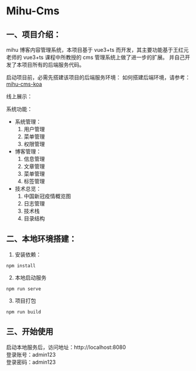 # Mihu-Cms

## 一、项目介绍：

mihu 博客内容管理系统，本项目基于 vue3+ts 而开发，其主要功能基于王红元老师的 vue3+ts 课程中所教授的 cms 管理系统上做了进一步的扩展。 并自己开发了本项目所有的后端服务代码。

启动项目前，必需先搭建该项目的后端服务环境：
如何搭建后端环境，请参考：[mihu-cms-koa](https://github.com/mihu915/mihu-cms-koa.git)

线上展示：

系统功能：

- 系统管理：
  1. 用户管理
  2. 菜单管理
  3. 权限管理
- 博客管理：
  1. 信息管理
  2. 文章管理
  3. 菜单管理
  4. 标签管理
- 技术总览：
  1. 中国新冠疫情概览图
  2. 日志管理
  3. 技术栈
  4. 目录结构

## 二、本地环境搭建：

1. 安装依赖：

```
npm install
```

2. 本地启动服务

```
npm run serve
```

3. 项目打包

```
npm run build
```

## 三、开始使用

启动本地服务后，访问地址：http://localhost:8080  
登录账号：admin123  
登录密码：admin123
